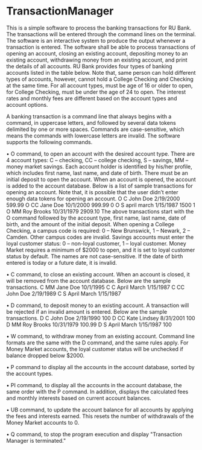 # TransactionManager

This is a simple software to process the banking transactions for RU Bank. The transactions will be
entered through the command lines on the terminal. The software is an interactive system to produce the output
whenever a transaction is entered. The software shall be able to process transactions of opening an account, closing
an existing account, depositing money to an existing account, withdrawing money from an existing account, and print
the details of all accounts. RU Bank provides four types of banking accounts listed in the table below. Note that, same
person can hold different types of accounts, however, cannot hold a College Checking and Checking at the same time.
For all account types, must be age of 16 or older to open, for College Checking, must be under the age of 24 to open.
The interest rates and monthly fees are different based on the account types and account options.

A banking transaction is a command line that always begins with a command, in uppercase letters, and followed by
several data tokens delimited by one or more spaces. Commands are case-sensitive, which means the commands
with lowercase letters are invalid. The software supports the following commands.

• O command, to open an account with the desired account type. There are 4 account types: C – checking, CC –
college checking, S – savings, MM – money market savings. Each account holder is identified by his/her profile,
which includes first name, last name, and date of birth. There must be an initial deposit to open the account. When
an account is opened, the account is added to the account database. Below is a list of sample transactions for
opening an account. Note that, it is possible that the user didn’t enter enough data tokens for opening an account.
O C John Doe 2/19/2000 599.99
O CC Jane Doe 10/1/2000 999.99 0
O S april march 1/15/1987 1500 1
O MM Roy Brooks 10/31/1979 2909.10
The above transactions start with the O command followed by the account type, first name, last name, date of
birth, and the amount of the initial deposit. When opening a College Checking, a campus code is required: 0 –
New Brunswick, 1 – Newark, 2 – Camden. Other campus codes are invalid. Savings accounts must enter the loyal
customer status: 0 – non-loyal customer, 1 – loyal customer. Money Market requires a minimum of $2000 to open,
and it is set to loyal customer status by default. The names are not case-sensitive. If the date of birth entered is
today or a future date, it is invalid.

• C command, to close an existing account. When an account is closed, it will be removed from the account
database. Below are the sample transactions.
C MM Jane Doe 10/1/1995
C C April March 1/15/1987
C CC John Doe 2/19/1989
C S April March 1/15/1987

• D command, to deposit money to an existing account. A transaction will be rejected if an invalid amount is
entered. Below are the sample transactions.
D C John Doe 2/19/1990 100
D CC Kate Lindsey 8/31/2001 100
D MM Roy Brooks 10/31/1979 100.99
D S April March 1/15/1987 100

• W command, to withdraw money from an existing account. Command line formats are the same with the D
command, and the same rules apply. For Money Market accounts, the loyal customer status will be unchecked if balance dropped below $2000.

• P command to display all the accounts in the account database, sorted by the account types.

• PI command, to display all the accounts in the account database, the same order with the P command. In addition,
displays the calculated fees and monthly interests based on current account balances.

• UB command, to update the account balance for all accounts by applying the fees and interests earned. This
resets the number of withdrawals of the Money Market accounts to 0.

• Q command, to stop the program execution and display "Transaction Manager is terminated."
